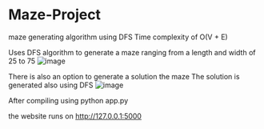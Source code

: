 # Maze-Project
maze generating algorithm using DFS
Time complexity of O(V + E)

Uses DFS algorithm to generate a maze ranging from a length and width of 25 to 75
![image](https://github.com/EthanWang03/Maze-Project/assets/132294719/42e0a16d-986d-43fb-8c97-0f34b0575cbf)


There is also an option to generate a solution the maze
The solution is generated also using DFS
![image](https://github.com/EthanWang03/Maze-Project/assets/132294719/4c22b129-ac28-493a-a4df-408ba6f84dc6)

After compiling using python app.py

the website runs on http://127.0.0.1:5000
